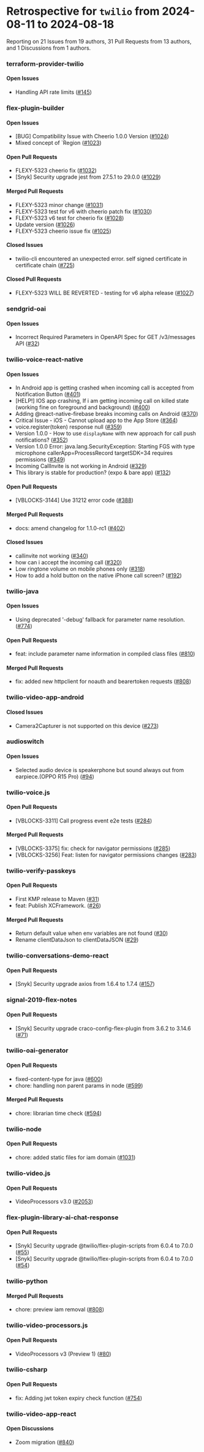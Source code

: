# Retrospective for `twilio` from 2024-08-11 to 2024-08-18

Reporting on 21 Issues from 19 authors, 31 Pull Requests from 13 authors, and 1 Discussions from 1 authors.


### terraform-provider-twilio

#### Open Issues

- Handling API rate limits ([#145](https://github.com/twilio/terraform-provider-twilio/issues/145))

### flex-plugin-builder

#### Open Issues

- [BUG] Compatibility Issue with Cheerio 1.0.0 Version ([#1024](https://github.com/twilio/flex-plugin-builder/issues/1024))
- Mixed concept of `Region ([#1023](https://github.com/twilio/flex-plugin-builder/issues/1023))

#### Open Pull Requests

- FLEXY-5323 cheerio fix ([#1032](https://github.com/twilio/flex-plugin-builder/pull/1032))
- [Snyk] Security upgrade jest from 27.5.1 to 29.0.0 ([#1029](https://github.com/twilio/flex-plugin-builder/pull/1029))

#### Merged Pull Requests

- FLEXY-5323 minor change ([#1031](https://github.com/twilio/flex-plugin-builder/pull/1031))
- FLEXY-5323 test for v6 with cheerio patch fix ([#1030](https://github.com/twilio/flex-plugin-builder/pull/1030))
- FLEXY-5323 v6 test for cheerio fix ([#1028](https://github.com/twilio/flex-plugin-builder/pull/1028))
- Update version ([#1026](https://github.com/twilio/flex-plugin-builder/pull/1026))
- FLEXY-5323 cheerio issue fix ([#1025](https://github.com/twilio/flex-plugin-builder/pull/1025))

#### Closed Issues

- twilio-cli encountered an unexpected error.  self signed certificate in certificate chain ([#725](https://github.com/twilio/flex-plugin-builder/issues/725))

#### Closed Pull Requests

- FLEXY-5323 WILL BE REVERTED - testing for v6 alpha release ([#1027](https://github.com/twilio/flex-plugin-builder/pull/1027))

### sendgrid-oai

#### Open Issues

- Incorrect Required Parameters in OpenAPI Spec for GET /v3/messages API ([#32](https://github.com/twilio/sendgrid-oai/issues/32))

### twilio-voice-react-native

#### Open Issues

- In Android app is getting crashed when incoming call is accepted from Notification Button ([#401](https://github.com/twilio/twilio-voice-react-native/issues/401))
- [HELP!] IOS app crashing, If i am getting incoming call on killed state (working fine on foreground and background) ([#400](https://github.com/twilio/twilio-voice-react-native/issues/400))
- Adding @react-native-firebase breaks incoming calls on Android ([#370](https://github.com/twilio/twilio-voice-react-native/issues/370))
- Critical Issue - iOS - Cannot upload app to the App Store ([#364](https://github.com/twilio/twilio-voice-react-native/issues/364))
- voice.register(token) response null  ([#359](https://github.com/twilio/twilio-voice-react-native/issues/359))
- Version 1.0.0 - How to use `displayName` with new approach for call push notifications?  ([#352](https://github.com/twilio/twilio-voice-react-native/issues/352))
- Version 1.0.0 Error: java.lang.SecurityException: Starting FGS with type microphone callerApp=ProcessRecord targetSDK=34 requires permissions ([#349](https://github.com/twilio/twilio-voice-react-native/issues/349))
- Incoming  CallInvite is not working in Android ([#329](https://github.com/twilio/twilio-voice-react-native/issues/329))
- This library is stable for production? (expo & bare app) ([#132](https://github.com/twilio/twilio-voice-react-native/issues/132))

#### Open Pull Requests

- [VBLOCKS-3144] Use 31212 error code ([#388](https://github.com/twilio/twilio-voice-react-native/pull/388))

#### Merged Pull Requests

- docs: amend changelog for 1.1.0-rc1 ([#402](https://github.com/twilio/twilio-voice-react-native/pull/402))

#### Closed Issues

- callinvite not working  ([#340](https://github.com/twilio/twilio-voice-react-native/issues/340))
- how can i accept the incoming call ([#320](https://github.com/twilio/twilio-voice-react-native/issues/320))
- Low ringtone volume on mobile phones only  ([#318](https://github.com/twilio/twilio-voice-react-native/issues/318))
- How to add a hold button on the native iPhone call screen? ([#192](https://github.com/twilio/twilio-voice-react-native/issues/192))

### twilio-java

#### Open Issues

- Using deprecated '-debug' fallback for parameter name resolution. ([#774](https://github.com/twilio/twilio-java/issues/774))

#### Open Pull Requests

- feat: include parameter name information in compiled class files ([#810](https://github.com/twilio/twilio-java/pull/810))

#### Merged Pull Requests

- fix: added new httpclient for noauth and bearertoken requests ([#808](https://github.com/twilio/twilio-java/pull/808))

### twilio-video-app-android

#### Closed Issues

- Camera2Capturer is not supported on this device ([#273](https://github.com/twilio/twilio-video-app-android/issues/273))

### audioswitch

#### Open Issues

- Selected audio device is speakerphone but sound always out from earpiece.(OPPO R15 Pro) ([#94](https://github.com/twilio/audioswitch/issues/94))

### twilio-voice.js

#### Open Pull Requests

- [VBLOCKS-3311] Call progress event e2e tests ([#284](https://github.com/twilio/twilio-voice.js/pull/284))

#### Merged Pull Requests

- [VBLOCKS-3375] fix: check for navigator permissions ([#285](https://github.com/twilio/twilio-voice.js/pull/285))
- [VBLOCKS-3256] Feat: listen for navigator permissions changes ([#283](https://github.com/twilio/twilio-voice.js/pull/283))

### twilio-verify-passkeys

#### Open Pull Requests

- First KMP release to Maven ([#31](https://github.com/twilio/twilio-verify-passkeys/pull/31))
- feat: Publish XCFramework. ([#26](https://github.com/twilio/twilio-verify-passkeys/pull/26))

#### Merged Pull Requests

- Return default value when env variables are not found ([#30](https://github.com/twilio/twilio-verify-passkeys/pull/30))
- Rename clientDataJson to clientDataJSON ([#29](https://github.com/twilio/twilio-verify-passkeys/pull/29))

### twilio-conversations-demo-react

#### Open Pull Requests

- [Snyk] Security upgrade axios from 1.6.4 to 1.7.4 ([#157](https://github.com/twilio/twilio-conversations-demo-react/pull/157))

### signal-2019-flex-notes

#### Open Pull Requests

- [Snyk] Security upgrade craco-config-flex-plugin from 3.6.2 to 3.14.6 ([#71](https://github.com/twilio/signal-2019-flex-notes/pull/71))

### twilio-oai-generator

#### Open Pull Requests

- fixed-content-type for java ([#600](https://github.com/twilio/twilio-oai-generator/pull/600))
- chore: handling non parent params in node ([#599](https://github.com/twilio/twilio-oai-generator/pull/599))

#### Merged Pull Requests

- chore: librarian time check ([#594](https://github.com/twilio/twilio-oai-generator/pull/594))

### twilio-node

#### Open Pull Requests

- chore: added static files for iam domain ([#1031](https://github.com/twilio/twilio-node/pull/1031))

### twilio-video.js

#### Open Pull Requests

- VideoProcessors v3.0 ([#2053](https://github.com/twilio/twilio-video.js/pull/2053))

### flex-plugin-library-ai-chat-response

#### Open Pull Requests

- [Snyk] Security upgrade @twilio/flex-plugin-scripts from 6.0.4 to 7.0.0 ([#55](https://github.com/twilio/flex-plugin-library-ai-chat-response/pull/55))
- [Snyk] Security upgrade @twilio/flex-plugin-scripts from 6.0.4 to 7.0.0 ([#54](https://github.com/twilio/flex-plugin-library-ai-chat-response/pull/54))

### twilio-python

#### Merged Pull Requests

- chore: preview iam removal ([#808](https://github.com/twilio/twilio-python/pull/808))

### twilio-video-processors.js

#### Open Pull Requests

- VideoProcessors v3 (Preview 1) ([#80](https://github.com/twilio/twilio-video-processors.js/pull/80))

### twilio-csharp

#### Open Pull Requests

- fix: Adding jwt token expiry check function ([#754](https://github.com/twilio/twilio-csharp/pull/754))

### twilio-video-app-react

#### Open Discussions

- Zoom migration ([#840](https://github.com/twilio/twilio-video-app-react/discussions/840))